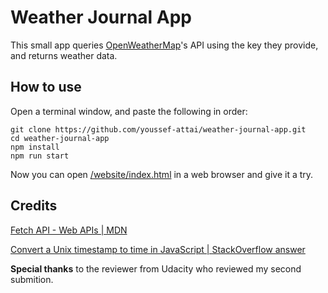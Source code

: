 # Weather Journal App

This small app queries [OpenWeatherMap](https://openweathermap.org/)'s API using the key they provide, and returns weather data.

## How to use

Open a terminal window, and paste the following in order:

```
git clone https://github.com/youssef-attai/weather-journal-app.git
cd weather-journal-app
npm install
npm run start
```

Now you can open [/website/index.html](/website/index.html) in a web browser and give it a try.

## Credits
[Fetch API - Web APIs | MDN](https://developer.mozilla.org/en-US/docs/Web/API/Fetch_API)

[Convert a Unix timestamp to time in JavaScript | StackOverflow answer](https://stackoverflow.com/a/50255425)

**Special thanks** to the reviewer from Udacity who reviewed my second submition.
